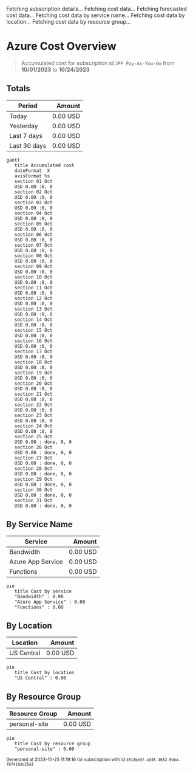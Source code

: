 Fetching subscription details...
Fetching cost data...
Fetching forecasted cost data...
Fetching cost data by service name...
Fetching cost data by location...
Fetching cost data by resource group...
# Azure Cost Overview

> Accumulated cost for subscription id `JPF Pay-As-You-Go` from **10/01/2023** to **10/24/2023**

## Totals

|Period|Amount|
|---|---:|
|Today|0.00 USD|
|Yesterday|0.00 USD|
|Last 7 days|0.00 USD|
|Last 30 days|0.00 USD|

```mermaid
gantt
   title Accumulated cost
   dateFormat  X
   axisFormat %s
   section 01 Oct
   USD 0.00 :0, 0
   section 02 Oct
   USD 0.00 :0, 0
   section 03 Oct
   USD 0.00 :0, 0
   section 04 Oct
   USD 0.00 :0, 0
   section 05 Oct
   USD 0.00 :0, 0
   section 06 Oct
   USD 0.00 :0, 0
   section 07 Oct
   USD 0.00 :0, 0
   section 08 Oct
   USD 0.00 :0, 0
   section 09 Oct
   USD 0.00 :0, 0
   section 10 Oct
   USD 0.00 :0, 0
   section 11 Oct
   USD 0.00 :0, 0
   section 12 Oct
   USD 0.00 :0, 0
   section 13 Oct
   USD 0.00 :0, 0
   section 14 Oct
   USD 0.00 :0, 0
   section 15 Oct
   USD 0.00 :0, 0
   section 16 Oct
   USD 0.00 :0, 0
   section 17 Oct
   USD 0.00 :0, 0
   section 18 Oct
   USD 0.00 :0, 0
   section 19 Oct
   USD 0.00 :0, 0
   section 20 Oct
   USD 0.00 :0, 0
   section 21 Oct
   USD 0.00 :0, 0
   section 22 Oct
   USD 0.00 :0, 0
   section 23 Oct
   USD 0.00 :0, 0
   section 24 Oct
   USD 0.00 :0, 0
   section 25 Oct
   USD 0.00 : done, 0, 0
   section 26 Oct
   USD 0.00 : done, 0, 0
   section 27 Oct
   USD 0.00 : done, 0, 0
   section 28 Oct
   USD 0.00 : done, 0, 0
   section 29 Oct
   USD 0.00 : done, 0, 0
   section 30 Oct
   USD 0.00 : done, 0, 0
   section 31 Oct
   USD 0.00 : done, 0, 0
```

## By Service Name

|Service|Amount|
|---|---:|
|Bandwidth|0.00 USD|
|Azure App Service|0.00 USD|
|Functions|0.00 USD|

```mermaid
pie
   title Cost by service
   "Bandwidth" : 0.00
   "Azure App Service" : 0.00
   "Functions" : 0.00
```

## By Location

|Location|Amount|
|---|---:|
|US Central|0.00 USD|

```mermaid
pie
   title Cost by location
   "US Central" : 0.00
```

## By Resource Group

|Resource Group|Amount|
|---|---:|
|personal-site|0.00 USD|

```mermaid
pie
   title Cost by resource group
   "personal-site" : 0.00
```

<sup>Generated at 2023-10-25 11:19:16 for subscription with id `4913be3f-a345-4652-9bba-767418dd25e3`</sup>
